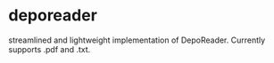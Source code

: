 # deporeader
streamlined and lightweight implementation of DepoReader. Currently supports .pdf and .txt. 
